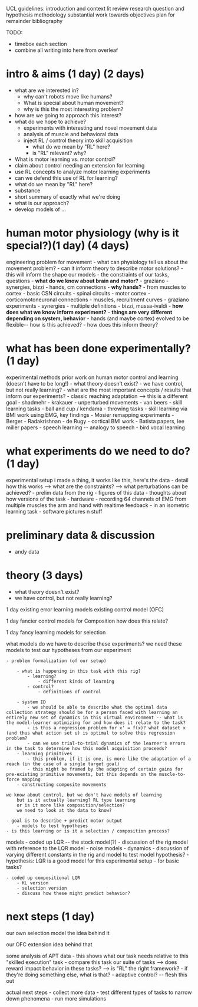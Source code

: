 UCL guidelines:
introduction and context
lit review
research question and hypothesis
methodology
substantial work towards objectives
plan for remainder
bibliography

TODO:
- timebox each section
- combine all writing into here from overleaf


# intro & aims (1 day) (2 days)
- what are we interested in?
  - why can't robots move like humans?
  - What is special about human movement?
  - why is this the most interesting problem?
- how are we going to approach this interest?
- what do we hope to achieve?
  	- experiments with interesting and novel movement data
	- analysis of muscle and behavioral data
	- inject RL / control theory into skill acquisition
		- what do we mean by "RL" here?
		- is "RL" relevant? why?
- What is motor learning vs. motor control?
- claim about control needing an extension for learning
- use RL concepts to analyze motor learning experiments
- can we defend this use of RL for learning?
- what do we mean by "RL" here?
- substance
- short summary of exactly what we're doing
- what is our approach?
- develop models of ...
  


# human motor physiology (why is it special?)(1 day) (4 days)
 engineering problem for movement 
	- what can physiology tell us about the movement problem?
		- can it inform theory to describe motor solutions?
		- this will inform the shape our models
		- the constraints of our tasks, questions
	- **what do we know about brain and motor?**
		- graziano
		- synergies, bizzi
		- hands, cm connections
	- **why hands?**
		- from muscles to cortex
		- basic CSN circuits
		- spinal circuits
		- motor cortex
		- corticomotoneuronal connections
		- muscles, recruitment curves
		- graziano experiments
		- synergies
			- multiple definitions
			- bizzi, mussa-ivaldi
	- **how does what we know inform experiment?**
		- **things are very different depending on system, behavior**
		- hands (and maybe cortex) evolved to be flexible-- how is this achieved?
	- how does this inform theory?


# what has been done experimentally? (1 day) 
experimental methods
prior work on human motor control and learning (doesn't have to be long!)
	- what theory doesn't exist?
		- we have control, but not really learning?
	- what are the most important concepts / results that inform our experiments?
	- classic reaching adaptation --> this is a different goal
		- shadmehr
		- krakauer
	- unperturbed movements
		- van beers
	- skill learning tasks
		- ball and cup / kendama
		- throwing tasks
	- skill learning via BMI work using EMG, key findings
		- Mosier remapping experiments
		- Berger
		- Radakrishnan
		- de Rugy
	- cortical BMI work
		- Batista papers, lee miller papers
	- speech learning -- analogy to speech
	- bird vocal learning


# what experiments do we need to do? (1 day)
experimental setup
i made a thing, it works like this, here's the data
	- detail how this works
	--> what are the constraints?
	--> what perturbations can be achieved?
	- prelim data from the rig
		- figures of this data
		- thoughts about how versions of the task
	- hardware
		- recording 64 channels of EMG from multiple muscles the arm and hand with realtime feedback
		- in an isometric learning task
	- software
pictures n stuff

# preliminary data & discussion

- andy data

# theory (3 days)

- what theory doesn't exist?
- we have control, but not really learning?

1 day
existing error learning models
existing control model (OFC) 

1 day
fancier control models for Composition
how does this relate?

1 day
fancy learning models for selection

what models do we have to describe these experiments?
we need these models to test our hypotheses from our experiment

	- problem formalization (of our setup)

		- what is happening in this task with this rig?
			- learning?
				- different kinds of learning
			- control?
				- definitions of control

		- system ID
			- we should be able to describe what the optimal data collection strategy should be for a person faced with learning an entirely new set of dynamics in this virtual environment -- what is the model-learner optimizing for and how does it relate to the task?
			- is this a regression problem for x' = f(x)? what dataset x (and thus what action set u) is optimal to solve this regression problem?
			- can we use trial-to-trial dynamics of the learner's errors in the task to determine how this model acquisition proceeds?
		- learning primitives
			- this problem, if it is one, is more like the adaptation of a reach (in the case of a single target goal)
			- this might be framed by the adapting of certain gains for pre-existing primitive movements, but this depends on the muscle-to-force mapping
		- constructing composite movements

	we know about control, but we don't have models of learning
		but is it actually learning? RL type learning
		or is it more like composition/selection?
		we need to look at the data to know?

	- goal is to describe + predict motor output
		- models to test hypotheses
	- is this learning or is it a selection / composition process?

models
	- coded up LQR -- the stock model(?)
		- discussion of the rig model with reference to the LQR model
			- noise models
			- dynamics
		- discussion of varying different constants in the rig and model to test model hypothesis?
			- hypothesis: LQR is a good model for this experimental setup
			- for basic tasks?

	- coded up compositional LQR
		- KL version
		- selection version
		- discuss how these might predict behavior?


# next steps (1 day)

our own selection model
the idea behind it

our OFC extension
idea behind that

some analysis of APT data
	- this shows what our task needs relative to this "skilled execution" task
	- compare this task our suite of tasks
	--> does reward impact behavior in these tasks?
	--> is "RL" the right framework?
		- if they're doing something else, what is that?
		- adaptive control? -- flesh this out

actual next steps
	- collect more data
	- test different types of tasks to narrow down phenomena
	- run more simulations